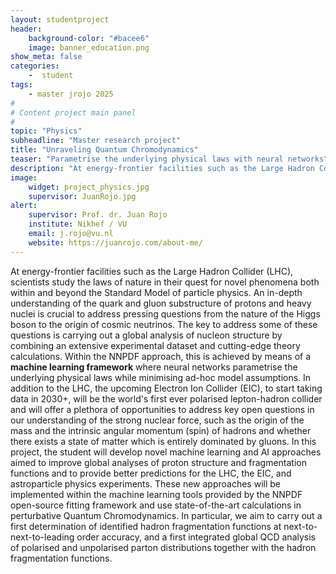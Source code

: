 ```yaml
---
layout: studentproject
header: 
    background-color: "#bacee6"
    image: banner_education.png
show_meta: false	
categories:
    -  student
tags:
    - master jrojo 2025
#
# Content project main panel
#
topic: "Physics"
subheadline: "Master research project"
title: "Unraveling Quantum Chromodynamics"
teaser: "Parametrise the underlying physical laws with neural networks"
description: "At energy-frontier facilities such as the Large Hadron Collider (LHC), scientists study the laws of nature in their quest for novel phenomena both within and beyond the Standard Model of particle physics. Within the NNPDF approach, neural networks parametrise the underlying physical laws while minimising ad-hoc model assumptions."
image:
    widget: project_physics.jpg
    supervisor: JuanRojo.jpg
alert:
    supervisor: Prof. dr. Juan Rojo
    institute: Nikhef / VU
    email: j.rojo@vu.nl
    website: https://juanrojo.com/about-me/
---
```



At energy-frontier facilities such as the Large Hadron Collider (LHC), scientists study the laws of nature in their quest for novel phenomena both within and beyond the Standard Model of particle physics. An in-depth understanding of the quark and gluon substructure of protons and heavy nuclei is crucial to address pressing questions from the nature of the Higgs boson to the origin of cosmic neutrinos. The key to address some of these questions is carrying out a global analysis of nucleon structure by combining an extensive experimental dataset and cutting-edge theory calculations. Within the NNPDF approach, this is achieved by means of a **machine learning framework** where neural networks parametrise the underlying physical laws while minimising ad-hoc model assumptions. In addition to the LHC, the upcoming Electron Ion Collider (EIC), to start taking data in 2030+, will be the world's first ever polarised lepton-hadron collider and will offer a plethora of opportunities to address key open questions in our understanding of the strong nuclear force, such as the origin of the mass and the intrinsic angular momentum (spin) of hadrons and whether there exists a state of matter which is entirely dominated by gluons. In this project, the student will develop novel machine learning and AI approaches aimed to improve global analyses of proton structure and fragmentation functions and to provide better predictions for the LHC, the EIC, and astroparticle physics experiments. These new approaches will be implemented within the machine learning tools provided by the NNPDF open-source fitting framework and use state-of-the-art calculations in perturbative Quantum Chromodynamics. In particular, we aim to carry out a first determination of identified hadron fragmentation functions at next-to-next-to-leading order accuracy, and a first integrated global QCD analysis of polarised and unpolarised parton distributions together with the hadron fragmentation functions.
